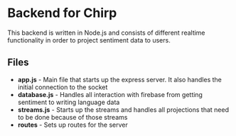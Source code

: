 # Backend for Chirp
This backend is written in Node.js and consists of different realtime functionality in order to project sentiment data to users. 

## Files
* **app.js** - Main file that starts up the express server. It also handles the initial connection to the socket
* **database.js** - Handles all interaction with firebase from getting sentiment to writing language data
* **streams.js** - Starts up the streams and handles all projections that need to be done because of those streams
* **routes** - Sets up routes for the server
